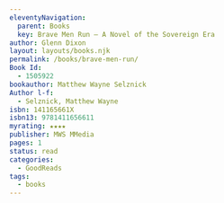```yaml
---
eleventyNavigation:
  parent: Books
  key: Brave Men Run – A Novel of the Sovereign Era
author: Glenn Dixon
layout: layouts/books.njk
permalink: /books/brave-men-run/
Book Id:
  - 1505922
bookauthor: Matthew Wayne Selznick
Author l-f:
  - Selznick, Matthew Wayne
isbn: 141165661X
isbn13: 9781411656611
myrating: ★★★★
publisher: MWS MMedia
pages: 1
status: read
categories:
  - GoodReads
tags:
  - books
---
```

